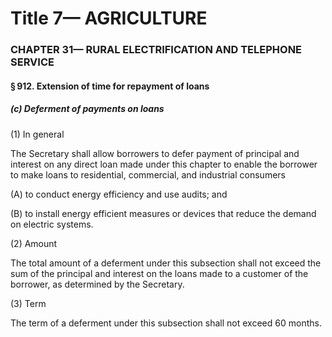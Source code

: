 
# Title 7— AGRICULTURE
### CHAPTER 31— RURAL ELECTRIFICATION AND TELEPHONE SERVICE
#### § 912. Extension of time for repayment of loans
##### (c) Deferment of payments on loans

(1) In general

The Secretary shall allow borrowers to defer payment of principal and interest on any direct loan made under this chapter to enable the borrower to make loans to residential, commercial, and industrial consumers

(A) to conduct energy efficiency and use audits; and

(B) to install energy efficient measures or devices that reduce the demand on electric systems.

(2) Amount

The total amount of a deferment under this subsection shall not exceed the sum of the principal and interest on the loans made to a customer of the borrower, as determined by the Secretary.

(3) Term

The term of a deferment under this subsection shall not exceed 60 months.
